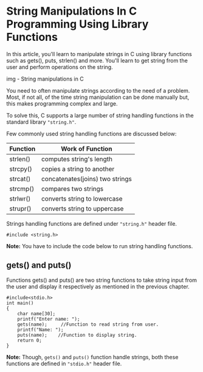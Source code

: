 # String Manipulations In C Programming Using Library Functions

In this article, you'll learn to manipulate strings in C using library functions such as gets(), puts, strlen() and more. You'll learn to get string from the user and perform operations on the string.

img - String manipulations in C

You need to often manipulate strings according to the need of a problem. Most, if not all, of the time string manipulation can be done manually but, this makes programming complex and large.

To solve this, C supports a large number of string handling functions in the standard library `"string.h"`.

Few commonly used string handling functions are discussed below:

| Function | Work of Function |
| --- | --- |
| strlen()	| computes string's length |
| strcpy()	| copies a string to another| 
| strcat()	| concatenates(joins) two strings |
| strcmp()	| compares two strings |
| strlwr()	| converts string to lowercase |
| strupr()	| converts string to uppercase |

Strings handling functions are defined under `"string.h"` header file.

```
#include <string.h>
```

**Note:** You have to include the code below to run string handling functions.

## gets() and puts()

Functions gets() and puts() are two string functions to take string input from the user and display it respectively as mentioned in the previous chapter.

```
#include<stdio.h>
int main()
{
    char name[30];
    printf("Enter name: ");
    gets(name);     //Function to read string from user.
    printf("Name: ");
    puts(name);    //Function to display string.
    return 0;
}
```

**Note:** Though, `gets()` and `puts()` function handle strings, both these functions are defined in `"stdio.h"` header file.